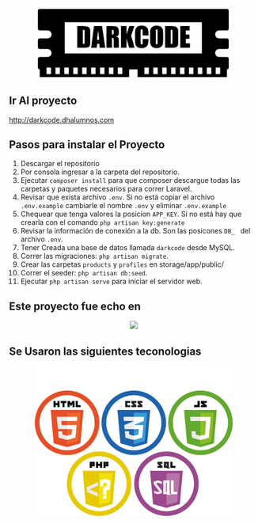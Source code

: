 <p align="center"><img src="public/images/logo-darkcode.jpg" width=400px></p>

## Ir Al proyecto
http://darkcode.dhalumnos.com

## Pasos para instalar el Proyecto
1. Descargar el repositorio
2. Por consola ingresar a la carpeta del repositorio.
3. Ejecutar `composer install` para que composer descargue todas las carpetas y paquetes necesarios para correr Laravel.
4. Revisar que exista archivo `.env`. Si no está copiar el archivo `.env.example` cambiarle el nombre `.env` y eliminar `.env.example`
5. Chequear que tenga valores la posicion `APP_KEY`. Si no está hay que crearla con el comando `php artisan key:generate`
6. Revisar la información de conexión a la db. Son las posicones `DB_ ` del archivo `.env`.
7. Tener Creada una base de datos llamada `darkcode` desde MySQL.
8. Correr las migraciones: `php artisan migrate`.
9. Crear las carpetas `products` y `profiles` en storage/app/public/
10. Correr el seeder: `php artisan db:seed`.
11. Ejecutar `php artisan serve` para iniciar el servidor web.



## Este proyecto fue echo en



<p align="center"><img src="https://laravel.com/assets/img/components/logo-laravel.svg"></p>


## Se Usaron las siguientes teconologias
<p align="center"><img src="public/images/tecnologias.png" width=400px></p>
